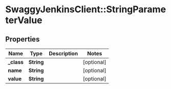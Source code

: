 # SwaggyJenkinsClient::StringParameterValue

## Properties
Name | Type | Description | Notes
------------ | ------------- | ------------- | -------------
**_class** | **String** |  | [optional] 
**name** | **String** |  | [optional] 
**value** | **String** |  | [optional] 


